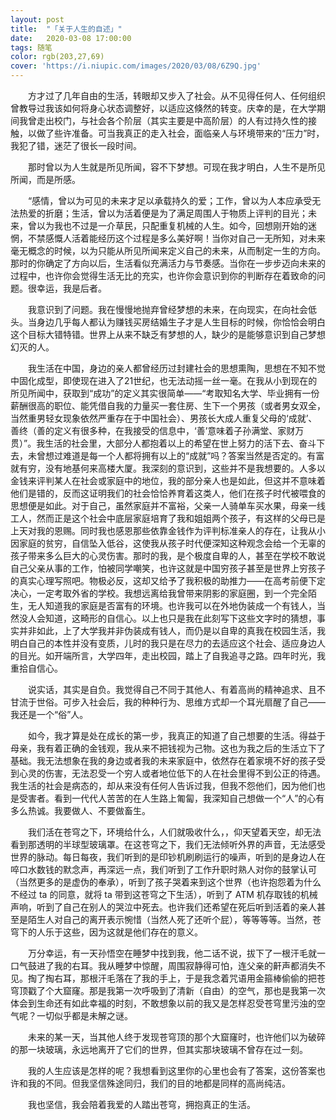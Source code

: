 ```yaml
---
layout: post
title:  "「关于人生的自述」"
date:   2020-03-08 17:00:00
tags: 随笔
color: rgb(203,27,69)
cover: 'https://i.niupic.com/images/2020/03/08/6Z9Q.jpg'
---
```

>

&#8195;&#8195;方才过了几年自由的生活，转眼却又步入了社会。从不见得任何人、任何组织曾教导过我该如何将身心状态调整好，以适应这倏然的转变。庆幸的是，在大学期间我曾走出校门，与社会各个阶层（其实主要是中高阶层）的人有过持久性的接触，以做了些许准备。可当我真正的走入社会，面临亲人与环境带来的“压力”时，我犯了错，迷茫了很长一段时间。

&#8195;&#8195;那时曾以为人生就是所见所闻，容不下梦想。可现在我才明白，人生不是所见所闻，而是所感。

&#8195;&#8195;“感情，曾以为可见的未来才足以承载持久的爱；工作，曾以为人本应承受无法热爱的折磨；生活，曾以为活着便是为了满足周围人于物质上评判的目光；未来，曾以为我也不过是一介草民，只配重复机械的人生。如今，回想刚开始的迷惘，不禁感慨人活着能经历这个过程是多么美好啊！当你对自己一无所知，对未来毫无概念的时候，以为只能从所见所闻来定义自己的未来，从而制定一生的方向。那时的你确定了方向以后，生活看似充满活力与节奏感。当你在一步步迈向未来的过程中，也许你会觉得生活无比的充实，也许你会意识到你的判断存在着致命的问题。很幸运，我是后者。

&#8195;&#8195;我意识到了问题。我在慢慢地抛弃曾经梦想的未来，在向现实，在向社会低头。当身边几乎每人都认为赚钱买房结婚生子才是人生目标的时候，你恰恰会明白这个目标大错特错。世界上从来不缺乏有梦想的人，缺少的是能够意识到自己梦想幻灭的人。

&#8195;&#8195;我生活在中国，身边的亲人都曾经历过封建社会的思想熏陶，思想在不知不觉中固化成型，即使现在进入了21世纪，也无法动摇一丝一毫。在我从小到现在的所见所闻中，获取到“成功”的定义其实很简单——“考取知名大学、毕业拥有一份薪酬很高的职位、能凭借自我的力量买一套住房、生下一个男孩（或者男女双全，当然重男轻女现象依然严重存在于中国社会）、男孩长大成人重复父母的‘成就’、善终（善的定义有很多种，在我接受的信息中，‘善’意味着子孙满堂、家财万贯）”。我生活的社会里，大部分人都抱着以上的希望在世上努力的活下去、奋斗下去，未曾想过难道是每一个人都将拥有以上的“成就”吗？答案当然是否定的。有富就有穷，没有地基何来高楼大厦。我深刻的意识到，这些并不是我想要的。人多以金钱来评判某人在社会或家庭中的地位，我的部分亲人也是如此，但这并不意味着他们是错的，反而这证明我们的社会恰恰养育着这类人，他们在孩子时代被喂食的思想便是如此。对于自己，虽然家庭并不富裕，父亲一人骑单车买水果，母亲一线工人，然而正是这个社会中底层家庭培育了我和姐姐两个孩子，有这样的父母已是上天对我的恩赐。同时我也感恩那些依靠金钱作为评判标准亲人的存在，让我从小因家庭的贫穷，自信坠入低谷，这使我从孩子时代便深知这种观念会给一个无辜的孩子带来多么巨大的心灵伤害。那时的我，是个极度自卑的人，甚至在学校不敢说自己父亲从事的工作，怕被同学嘲笑，也许这就是中国穷孩子甚至是世界上穷孩子的真实心理写照吧。物极必反，这却又给予了我积极的助推力——在高考前便下定决心，一定考取外省的学校。我想远离给我曾带来阴影的家庭圈，到一个完全陌生，无人知道我的家庭是否富有的环境。也许我可以在外地伪装成一个有钱人，当然没人会知道，这畸形的自信心。以上也只是我在此刻写下这些文字时的猜想，事实并非如此，上了大学我并非伪装成有钱人，而仍是以自卑的真我在校园生活，我明白自己的本性并没有变质，儿时的我只是在尽力的去适应这个社会、适应身边人的目光。如开端所言，大学四年，走出校园，踏上了自我追寻之路。四年时光，我重拾自信心。

&#8195;&#8195;说实话，其实是自负。我觉得自己不同于其他人、有着高尚的精神追求、且不甘流于世俗。可步入社会后，我的种种行为、思维方式却一个耳光扇醒了自己——我还是一个“俗”人。

&#8195;&#8195;如今，我才算是处在成长的第一步，我真正的知道了自己想要的生活。得益于母亲，我有着正确的金钱观，我从来不把钱视为己物。这也为我之后的生活立下了基础。我无法想象在我的身边或者我的未来家庭中，依然存在着家境不好的孩子受到心灵的伤害，无法忍受一个穷人或者地位低下的人在社会里得不到公正的待遇。我生活的社会是病态的，却从来没有任何人告诉过我，但我不怨他们，因为他们也是受害者。看到一代代人苦苦的在人生路上匍匐，我深知自己想做一个“人”的心有多么热诚。我要做人、不要做畜生。

&#8195;&#8195;我们活在苍穹之下，环境给什么，人们就吸收什么，，仰天望着天空，却无法看到那透明的半球型玻璃罩。在这苍穹之下，我们无法倾听外界的声音，无法感受世界的脉动。每日每夜，我们听到的是印钞机刷刷运行的噪声，听到的是身边人在啐口水数钱的默念声，再深远一点，我们听到了工作升职时熟人对你的鼓掌认可（当然更多的是虚伪的奉承），听到了孩子哭着来到这个世界（也许抱怨着为什么不经过 ta 的同意，就将 ta 带到这苍穹之下生活），听到了 ATM 机存取钱的机械声响，听到了自己在别人的哭泣中死去。也许我们还希望在死后听到活着的亲人甚至是陌生人对自己的离开表示惋惜（当然人死了还听个屁），等等等等。当然，苍穹下的人乐于这些，因为这就是他们存在的意义。

&#8195;&#8195;万分幸运，有一天孙悟空在睡梦中找到我，他二话不说，拔下了一根汗毛就一口气鼓进了我的右耳。我从睡梦中惊醒，周围寂静得可怕，连父亲的鼾声都消失不见。掏了掏右耳，那根汗毛落在了我的手上，于是我念着咒语用金箍棒偷偷的把苍穹顶戳了个大窟窿。那是我第一次呼吸到了清新（自由）的空气，那也是我第一次体会到生命还有如此幸福的时刻，不敢想象以前的我又是怎样忍受苍穹里污浊的空气呢？一切似乎都是未解之谜。

&#8195;&#8195;未来的某一天，当其他人终于发现苍穹顶的那个大窟窿时，也许他们以为破碎的那一块玻璃，永远地离开了它们的世界，但其实那块玻璃不曾存在过一刻。

&#8195;&#8195;我的人生应该是怎样的呢？我想看到这里你的心里也会有了答案，这份答案也许和我的不同。但我坚信殊途同归，我们的目的地都是同样的高尚纯洁。

&#8195;&#8195;我也坚信，我会陪着我爱的人踏出苍穹，拥抱真正的生活。
